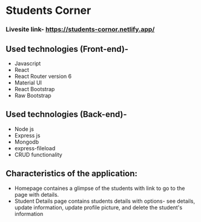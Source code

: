 # Students Corner
### Livesite link- https://students-cornor.netlify.app/

## Used technologies (Front-end)-
- Javascript
- React
- React Router version 6
- Material UI
- React Bootstrap
- Raw Bootstrap

## Used technologies (Back-end)-
- Node js
- Express js
- Mongodb
- express-fileload
- CRUD functionality

## Characteristics of the application:
- Homepage containes a glimpse of the students with link to go to the page with details.
- Student Details page contains students details with options- see details, update information, update profile picture, and delete the student's information
